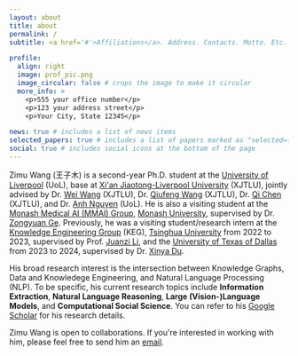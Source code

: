 ```yaml
---
layout: about
title: about
permalink: /
subtitle: <a href='#'>Affiliations</a>. Address. Contacts. Motto. Etc.

profile:
  align: right
  image: prof_pic.png
  image_circular: false # crops the image to make it circular
  more_info: >
    <p>555 your office number</p>
    <p>123 your address street</p>
    <p>Your City, State 12345</p>

news: true # includes a list of news items
selected_papers: true # includes a list of papers marked as "selected={true}"
social: true # includes social icons at the bottom of the page
---
```


Zimu Wang (王子木) is a second-year Ph.D. student at the [University of Liverpool](https://www.liverpool.ac.uk/) (UoL), base at [Xi'an Jiaotong-Liverpool University](https://www.xjtlu.edu.cn/en/) (XJTLU), jointly advised by Dr. [Wei Wang](https://scholar.xjtlu.edu.cn/en/persons/WeiWang03) (XJTLU), Dr. [Qiufeng Wang](https://scholar.xjtlu.edu.cn/en/persons/QiufengWang) (XJTLU), Dr. [Qi Chen](https://scholar.xjtlu.edu.cn/en/persons/QiChen02) (XJTLU), and Dr. [Anh Nguyen](https://cgi.csc.liv.ac.uk/~anguyen/) (UoL). He is also a visiting student at the [Monash Medical AI (MMAI) Group](https://www.monash.edu/mmai-group), [Monash University](https://www.monash.edu/), supervised by Dr. [Zongyuan Ge](https://zongyuange.github.io/). Previously, he was a visiting student/research intern at the [Knowledge Engineering Group](http://keg.cs.tsinghua.edu.cn/) (KEG), [Tsinghua University](https://www.tsinghua.edu.cn/en/) from 2022 to 2023, supervised by Prof. [Juanzi Li](http://keg.cs.tsinghua.edu.cn/persons/ljz/), and the [University of Texas of Dallas](https://www.utdallas.edu/) from 2023 to 2024, supervised by Dr. [Xinya Du](https://xinyadu.github.io/).

His broad research interest is the intersection between Knowledge Graphs, Data and Knowledege Engineering, and Natural Language Processing (NLP). To be specific, his current research topics include **Information Extraction**, **Natural Language Reasoning**, **Large (Vision-)Language Models**, and **Computational Social Science**. You can refer to his [Google Scholar](https://scholar.google.com/citations?user=0EzXWPgAAAAJ) for his research details.

Zimu Wang is open to collaborations. If you're interested in working with him, please feel free to send him an [email](mailto:Zimu.Wang@liverpool.ac.uk).
